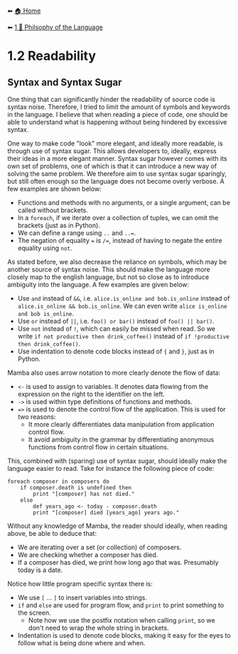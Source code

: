 ⬅ [🏠 Home](../README.md)

⬅ [1 💭 Philsophy of the Language](README.md)

# 1.2 Readability

## Syntax and Syntax Sugar

One thing that can significantly hinder the readability of source code is syntax noise. 
Therefore, I tried to limit the amount of symbols and keywords in the language.
I believe that when reading a piece of code, one should be able to understand what is happening without being hindered by excessive syntax.

One way to make code "look" more elegant, and ideally more readable, is through use of syntax sugar.
This allows developers to, ideally, express their ideas in a more elegant manner. 
Syntax sugar however comes with its own set of problems, one of which is that it can introduce a new way of solving the same problem.
We therefore aim to use syntax sugar sparingly, but still often enough so the language does not become overly verbose.
A few examples are shown below:

- Functions and methods with no arguments, or a single argument, can be called without brackets.
- In a `foreach`, if we iterate over a collection of tuples, we can omit the brackets (just as in Python).
- We can define a range using `..` and `..=`.
- The negation of equality `=` is `/=`, instead of having to negate the entire equality using `not`.

As stated before, we also decrease the reliance on symbols, which may be another source of syntax noise.
This should make the language more closely map to the english language, but not so close as to introduce ambiguity into the language.
A few examples are given below:

- Use `and` instead of `&&`, i.e. `alice.is_online and bob.is_online` instead of `alice.is_online && bob.is_online`.
  We can even write `alice is_online and bob is_online`.
- Use `or` instead of `||`, i.e.  `foo() or bar()` instead of `foo() || bar()`.
- Use `not` instead of `!`, which can easily be missed when read. 
  So we write `if not productive then drink_coffee()` instead of `if !productive then drink_coffee()`.
- Use indentation to denote code blocks instead of `{` and `}`, just as in Python.

Mamba also uses arrow notation to more clearly denote the flow of data:
- `<-` is used to assign to variables. 
  It denotes data flowing from the expression on the right to the identifier on the left.
- `->` is used within type definitions of functions and methods.
- `=>` is used to denote the control flow of the application.
  This is used for two reasons:
  - It more clearly differentiates data manipulation from application control flow.
  - It avoid ambiguity in the grammar by differentiating anonymous functions from control flow in certain situations.

This, combined with (sparing) use of syntax sugar, should ideally make the language easier to read.
Take for instance the following piece of code:

    foreach composer in composers do
        if composer.death is undefined then
            print "[composer] has not died."
        else 
            def years_ago <- today - composer.death
            print "[composer] died [years_ago] years ago."
            
Without any knowledge of Mamba, the reader should ideally, when reading above, be able to deduce that:

- We are iterating over a set (or collection) of composers.
- We are checking whether a composer has died.
- If a composer has died, we print how long ago that was. 
  Presumably today is a date.

Notice how little program specific syntax there is:
 
- We use `[` ... `]` to insert variables into strings.
- `if` and `else` are used for program flow, and `print` to print something to the screen.
  - Note how we use the postfix notation when calling `print`, so we don't need to wrap the whole string in brackets.
- Indentation is used to denote code blocks, making it easy for the eyes to follow what is being done where and when.
